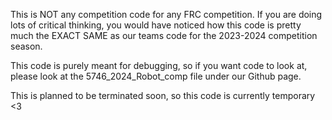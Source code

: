 This is NOT any competition code for any FRC competition. If you are doing lots of critical thinking, you would have noticed how this code is pretty much the EXACT SAME as our teams code for the 2023-2024 competition season.

This code is purely meant for debugging, so if you want code to look at, please look at the 5746_2024_Robot_comp file under our Github page.

This is planned to be terminated soon, so this code is currently temporary <3
